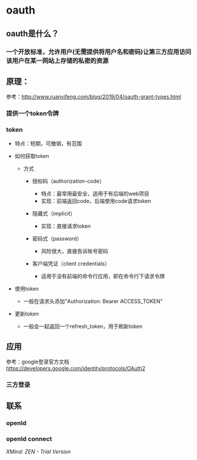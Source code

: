 # oauth

## oauth是什么？

### 一个开放标准，允许用户(无需提供将用户名和密码)让第三方应用访问该用户在某一网站上存储的私密的资源

## 原理：

参考：http://www.ruanyifeng.com/blog/2019/04/oauth-grant-types.html

### 提供一个token令牌

### token

- 特点：短期，可撤销，有范围
- 如何获取token

	- 方式

		- 授权码（authorization-code）

			- 特点：最常用最安全，适用于有后端的web项目
			- 实现：前端返回code，后端使用code请求token

		- 隐藏式（implicit）

			- 实现：直接请求token

		- 密码式（password）

			- 风险很大，直接告诉账号密码

		- 客户端凭证（client credentials）

			- 适用于没有前端的命令行应用，即在命令行下请求令牌

- 使用token

	- 一般在请求头添加"Authorization: Bearer ACCESS_TOKEN"

- 更新token

	- 一般会一起返回一个refresh_token，用于刷新token

## 应用

参考：google登录官方文档
https://developers.google.com/identity/protocols/OAuth2

### 三方登录

## 联系

### openId

### openId connect

*XMind: ZEN - Trial Version*
